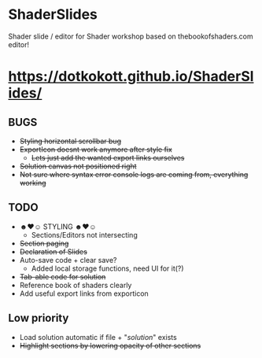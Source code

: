 # ShaderSlides
Shader slide / editor for Shader workshop based on thebookofshaders.com editor!

# https://dotkokott.github.io/ShaderSlides/

## BUGS
* ~~Styling horizontal scrollbar bug~~
* ~~ExportIcon doesnt work anymore after style fix~~
  * ~~Lets just add the wanted export links ourselves~~
* ~~Solution canvas not positioned right~~
* ~~Not sure where syntax error console logs are coming from, everything working~~

## TODO
* ☻♥☺ STYLING ☻♥☺
  * Sections/Editors not intersecting
* ~~Section paging~~
* ~~Declaration of Slides~~
* Auto-save code + clear save?
  * Added local storage functions, need UI for it(?)
* ~~Tab-able code for solution~~
* Reference book of shaders clearly
* Add useful export links from exporticon

## Low priority
* Load solution automatic if file + "_solution_" exists
* ~~Highlight sections by lowering opacity of other sections~~
